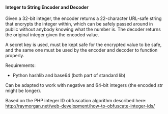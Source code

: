 #### Integer to String Encoder and Decoder

Given a 32-bit integer, the encoder returns a 22-character URL-safe string that encrypts the integer within, which can be safely passed around in public without anybody knowing what the number is. The decoder returns the original integer given the encoded value.

A secret key is used, must be kept safe for the encrypted value to be safe, and the same one must be used by the encoder and decoder to function properly.

Requirements:
* Python hashlib and base64 (both part of standard lib)

Can be adapted to work with negative and 64-bit integers (the encoded str might be longer).

Based on the PHP integer ID obfuscation algorithm described here: http://raymorgan.net/web-development/how-to-obfuscate-integer-ids/